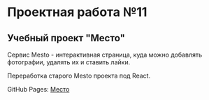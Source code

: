 # Проектная работа №11
## Учебный проект "Место"

Сервис Mesto - интерактивная страница, куда можно добавлять фотографии, удалять их и ставить лайки.

Переработка старого Mesto проекта под React.

GitHub Pages: [Место](https://andkov440.github.io/mesto-react/)
